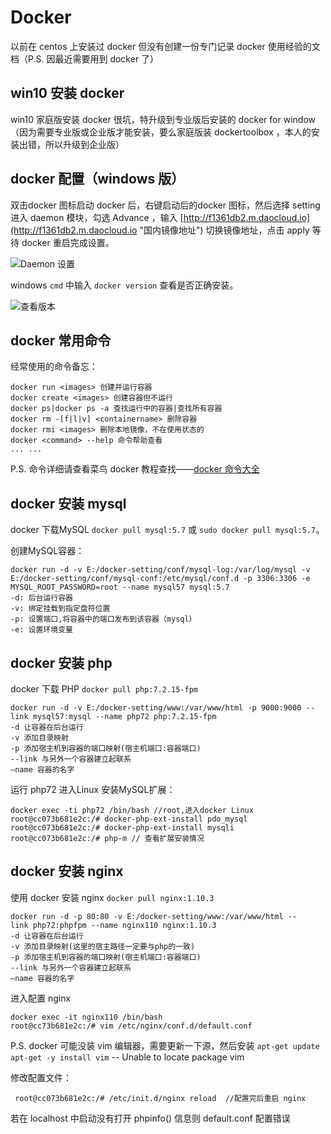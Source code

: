 # Docker #
以前在 centos 上安装过 docker 但没有创建一份专门记录 docker 使用经验的文档（P.S. 因最近需要用到 docker 了）

## win10 安装 docker ##
win10 家庭版安装 docker 很坑，特升级到专业版后安装的 docker for window （因为需要专业版或企业版才能安装，要么家庭版装 dockertoolbox ，本人的安装出错，所以升级到企业版）

## docker 配置（windows 版） ##
双击docker 图标启动 docker 后，右键启动后的docker 图标，然后选择 setting 进入 daemon 模块，勾选 Advance ，输入 [http://f1361db2.m.daocloud.io](http://f1361db2.m.daocloud.io "国内镜像地址") 切换镜像地址，点击 apply 等待 docker 重启完成设置。

![Daemon 设置](https://i.imgur.com/D3f78SP.png)

windows `cmd` 中输入 `docker version` 查看是否正确安装。

![查看版本](https://i.imgur.com/azihbXA.png)

## docker 常用命令 ##
经常使用的命令备忘：

	docker run <images> 创建并运行容器
	docker create <images> 创建容器但不运行
    docker ps|docker ps -a 查找运行中的容器|查找所有容器
	docker rm -[f|l|v] <containername> 删除容器
	docker rmi <images> 删除本地镜像，不在使用状态的
	docker <command> --help 命令帮助查看
	... ...

P.S. 命令详细请查看菜鸟 docker 教程查找——[docker 命令大全](http://www.runoob.com/docker/docker-command-manual.html "docker命令大全")

## docker 安装 mysql ##
docker 下载MySQL `docker pull mysql:5.7` 或 `sudo docker pull mysql:5.7`。

创建MySQL容器：

	docker run -d -v E:/docker-setting/conf/mysql-log:/var/log/mysql -v E:/docker-setting/conf/mysql-conf:/etc/mysql/conf.d -p 3306:3306 -e MYSQL_ROOT_PASSWORD=root --name mysql57 mysql:5.7
	-d: 后台运行容器
	-v: 绑定挂载到指定盘符位置
	-p: 设置端口,将容器中的端口发布到该容器（mysql）
	-e: 设置环境变量

## docker 安装 php ##
docker 下载 PHP `docker pull php:7.2.15-fpm`

	docker run -d -v E:/docker-setting/www:/var/www/html -p 9000:9000 --link mysql57:mysql --name php72 php:7.2.15-fpm  
	-d 让容器在后台运行
	-v 添加目录映射
	-p 添加宿主机到容器的端口映射(宿主机端口:容器端口)
	--link 与另外一个容器建立起联系 
	–name 容器的名字

运行 php72 进入Linux 安装MySQL扩展：

	docker exec -ti php72 /bin/bash //root,进入docker Linux
	root@cc073b681e2c:/# docker-php-ext-install pdo_mysql    
	root@cc073b681e2c:/# docker-php-ext-install mysqli 
	root@cc073b681e2c:/# php-m // 查看扩展安装情况

## docker 安装 nginx ##
使用 docker 安装 nginx `docker pull nginx:1.10.3 `

	docker run -d -p 80:80 -v E:/docker-setting/www:/var/www/html --link php72:phpfpm --name nginx110 nginx:1.10.3  
	-d 让容器在后台运行
	-v 添加目录映射(这里的宿主路径一定要与php的一致)
	-p 添加宿主机到容器的端口映射(宿主机端口:容器端口)
	--link 与另外一个容器建立起联系 
	–name 容器的名字

进入配置 nginx

	docker exec -it nginx110 /bin/bash
	root@cc73b681e2c:/# vim /etc/nginx/conf.d/default.conf

P.S. docker 可能没装 vim 编辑器，需要更新一下源，然后安装 `apt-get update` `apt-get -y install vim` --  Unable to locate package vim

修改配置文件：

	 root@cc073b681e2c:/# /etc/init.d/nginx reload  //配置完后重启 nginx

若在 localhost 中启动没有打开 phpinfo() 信息则 default.conf 配置错误






